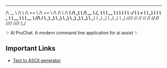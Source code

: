  ______     __        ______   ______     __  __     ______     __  __     ______     ______  
/\  __ \   /\ \      /\  == \ /\  == \   /\ \/\ \   /\  ___\   /\ \_\ \   /\  __ \   /\__  _\ 
\ \  __ \  \ \ \     \ \  _-/ \ \  __<   \ \ \_\ \  \ \ \____  \ \  __ \  \ \  __ \  \/_/\ \/ 
 \ \_\ \_\  \ \_\     \ \_\    \ \_\ \_\  \ \_____\  \ \_____\  \ \_\ \_\  \ \_\ \_\    \ \_\ 
  \/_/\/_/   \/_/      \/_/     \/_/ /_/   \/_____/   \/_____/   \/_/\/_/   \/_/\/_/     \/_/ 
                                                                                              
✨ AI PruChat. A modern command line application for ai assist ✨


## Important Links
- [Text to ASCII generator](https://patorjk.com/software/taag/#p=display)

